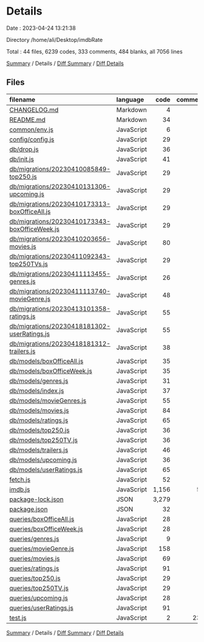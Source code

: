 # Details

Date : 2023-04-24 13:21:38

Directory /home/ali/Desktop/imdbRate

Total : 44 files,  6239 codes, 333 comments, 484 blanks, all 7056 lines

[Summary](results.md) / Details / [Diff Summary](diff.md) / [Diff Details](diff-details.md)

## Files
| filename | language | code | comment | blank | total |
| :--- | :--- | ---: | ---: | ---: | ---: |
| [CHANGELOG.md](/CHANGELOG.md) | Markdown | 4 | 0 | 4 | 8 |
| [README.md](/README.md) | Markdown | 34 | 0 | 8 | 42 |
| [common/env.js](/common/env.js) | JavaScript | 6 | 6 | 4 | 16 |
| [config/config.js](/config/config.js) | JavaScript | 29 | 0 | 3 | 32 |
| [db/drop.js](/db/drop.js) | JavaScript | 36 | 2 | 9 | 47 |
| [db/init.js](/db/init.js) | JavaScript | 41 | 3 | 9 | 53 |
| [db/migrations/20230410085849-top250.js](/db/migrations/20230410085849-top250.js) | JavaScript | 29 | 1 | 2 | 32 |
| [db/migrations/20230410131306-upcoming.js](/db/migrations/20230410131306-upcoming.js) | JavaScript | 29 | 1 | 2 | 32 |
| [db/migrations/20230410173313-boxOfficeAll.js](/db/migrations/20230410173313-boxOfficeAll.js) | JavaScript | 29 | 1 | 2 | 32 |
| [db/migrations/20230410173343-boxOfficeWeek.js](/db/migrations/20230410173343-boxOfficeWeek.js) | JavaScript | 29 | 1 | 2 | 32 |
| [db/migrations/20230410203656-movies.js](/db/migrations/20230410203656-movies.js) | JavaScript | 80 | 0 | 2 | 82 |
| [db/migrations/20230411092343-top250TVs.js](/db/migrations/20230411092343-top250TVs.js) | JavaScript | 29 | 1 | 2 | 32 |
| [db/migrations/20230411113455-genres.js](/db/migrations/20230411113455-genres.js) | JavaScript | 26 | 0 | 2 | 28 |
| [db/migrations/20230411113740-movieGenre.js](/db/migrations/20230411113740-movieGenre.js) | JavaScript | 48 | 0 | 2 | 50 |
| [db/migrations/20230413101358-ratings.js](/db/migrations/20230413101358-ratings.js) | JavaScript | 55 | 0 | 2 | 57 |
| [db/migrations/20230418181302-userRatings.js](/db/migrations/20230418181302-userRatings.js) | JavaScript | 55 | 0 | 2 | 57 |
| [db/migrations/20230418181312-trailers.js](/db/migrations/20230418181312-trailers.js) | JavaScript | 38 | 0 | 2 | 40 |
| [db/models/boxOfficeAll.js](/db/models/boxOfficeAll.js) | JavaScript | 35 | 0 | 4 | 39 |
| [db/models/boxOfficeWeek.js](/db/models/boxOfficeWeek.js) | JavaScript | 35 | 1 | 3 | 39 |
| [db/models/genres.js](/db/models/genres.js) | JavaScript | 31 | 0 | 4 | 35 |
| [db/models/index.js](/db/models/index.js) | JavaScript | 37 | 0 | 7 | 44 |
| [db/models/movieGenres.js](/db/models/movieGenres.js) | JavaScript | 55 | 0 | 5 | 60 |
| [db/models/movies.js](/db/models/movies.js) | JavaScript | 84 | 0 | 6 | 90 |
| [db/models/ratings.js](/db/models/ratings.js) | JavaScript | 65 | 0 | 3 | 68 |
| [db/models/top250.js](/db/models/top250.js) | JavaScript | 36 | 1 | 3 | 40 |
| [db/models/top250TV.js](/db/models/top250TV.js) | JavaScript | 36 | 1 | 3 | 40 |
| [db/models/trailers.js](/db/models/trailers.js) | JavaScript | 46 | 0 | 4 | 50 |
| [db/models/upcoming.js](/db/models/upcoming.js) | JavaScript | 36 | 1 | 3 | 40 |
| [db/models/userRatings.js](/db/models/userRatings.js) | JavaScript | 65 | 0 | 3 | 68 |
| [fetch.js](/fetch.js) | JavaScript | 52 | 2 | 16 | 70 |
| [imdb.js](/imdb.js) | JavaScript | 1,156 | 56 | 195 | 1,407 |
| [package-lock.json](/package-lock.json) | JSON | 3,279 | 0 | 1 | 3,280 |
| [package.json](/package.json) | JSON | 32 | 0 | 1 | 33 |
| [queries/boxOfficeAll.js](/queries/boxOfficeAll.js) | JavaScript | 28 | 2 | 6 | 36 |
| [queries/boxOfficeWeek.js](/queries/boxOfficeWeek.js) | JavaScript | 28 | 2 | 6 | 36 |
| [queries/genres.js](/queries/genres.js) | JavaScript | 9 | 0 | 5 | 14 |
| [queries/movieGenre.js](/queries/movieGenre.js) | JavaScript | 158 | 8 | 16 | 182 |
| [queries/movies.js](/queries/movies.js) | JavaScript | 69 | 1 | 14 | 84 |
| [queries/ratings.js](/queries/ratings.js) | JavaScript | 91 | 1 | 17 | 109 |
| [queries/top250.js](/queries/top250.js) | JavaScript | 29 | 2 | 6 | 37 |
| [queries/top250TV.js](/queries/top250TV.js) | JavaScript | 29 | 2 | 6 | 37 |
| [queries/upcoming.js](/queries/upcoming.js) | JavaScript | 28 | 2 | 6 | 36 |
| [queries/userRatings.js](/queries/userRatings.js) | JavaScript | 91 | 2 | 17 | 110 |
| [test.js](/test.js) | JavaScript | 2 | 233 | 65 | 300 |

[Summary](results.md) / Details / [Diff Summary](diff.md) / [Diff Details](diff-details.md)